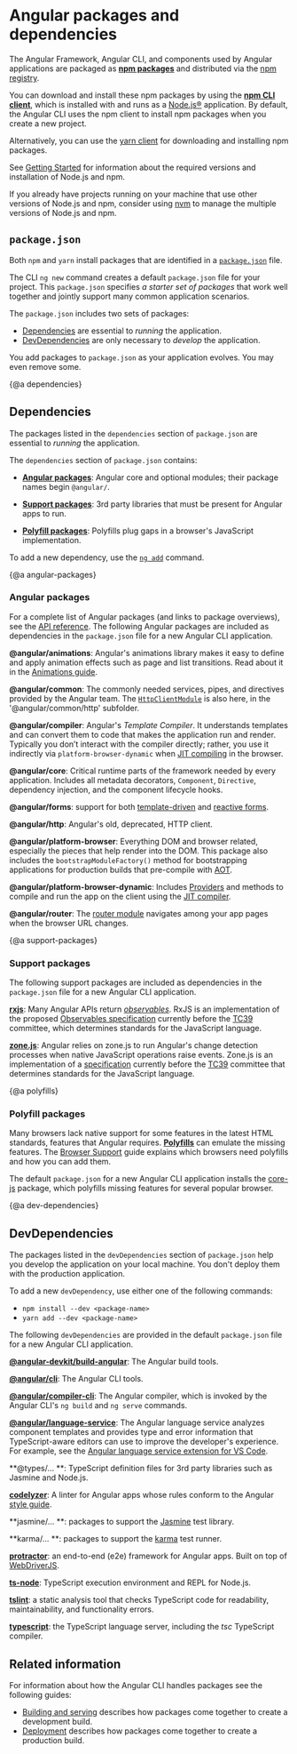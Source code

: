 # Angular packages and dependencies

 The Angular Framework, Angular CLI, and components used by Angular applications are packaged as [**npm packages**](https://docs.npmjs.com/getting-started/what-is-npm "What is npm?") and distributed via the [npm registry](https://docs.npmjs.com/).

You can download and install these npm packages by using the [**npm CLI client**](https://docs.npmjs.com/cli/install), which is installed with and runs as a [Node.js®](https://nodejs.org "Nodejs.org") application. By default, the Angular CLI uses the npm client to install npm packages when you create a new project.

Alternatively, you can use the [yarn client](https://yarnpkg.com/) for downloading and installing npm packages. 


<div class="alert is-helpful">

See [Getting Started](guide/quickstart#prerequisites) for information about the required versions and installation of Node.js and npm.

If you already have projects running on your machine that use other versions of Node.js and npm, consider using [nvm](https://github.com/creationix/nvm) to manage the multiple versions of Node.js and npm. 

</div>


## `package.json`

Both `npm` and `yarn` install packages that are identified in a [`package.json`](https://docs.npmjs.com/files/package.json) file.

The CLI `ng new` command creates a default `package.json` file for your project.
This `package.json` specifies _a starter set of packages_ that work well together and 
jointly support many common application scenarios.

The `package.json` includes two sets of packages:

* [Dependencies](guide/npm-packages#dependencies) are essential to *running* the application.
* [DevDependencies](guide/npm-packages#dev-dependencies) are only necessary to *develop* the application.

You add packages to `package.json` as your application evolves. 
You may even remove some. 


{@a dependencies}
## Dependencies

The packages listed in the `dependencies` section of `package.json` are essential to *running* the application. 

The `dependencies` section of `package.json` contains:

* [**Angular packages**](#angular-packages): Angular core and optional modules; their package names begin `@angular/`.

* [**Support packages**](#support-packages): 3rd party libraries that must be present for Angular apps to run.

* [**Polyfill packages**](#polyfills): Polyfills plug gaps in a browser's JavaScript implementation.

To add a new dependency, use the [`ng add`](cli/add) command.

{@a angular-packages}
### Angular packages

For a complete list of Angular packages (and links to package overviews), see the [API reference](http://angular.io/api?type=package). The following Angular packages are included as dependencies in the  `package.json` file for a new Angular CLI application. 

**@angular/animations**: Angular's animations library makes it easy to define and apply animation effects such as page and list transitions.
Read about it in the [Animations guide](guide/animations).

**@angular/common**: The commonly needed services, pipes, and directives provided by the Angular team.
The [`HttpClientModule`](guide/http) is also here, in the '@angular/common/http' subfolder.

**@angular/compiler**: Angular's *Template Compiler*.
It understands templates and can convert them to code that makes the application run and render.
Typically you don’t interact with the compiler directly; rather, you use it indirectly via `platform-browser-dynamic` when [JIT compiling](guide/aot-compiler) in the browser.

**@angular/core**: Critical runtime parts of the framework needed by every application.
Includes all metadata decorators, `Component`, `Directive`,  dependency injection, and the component lifecycle hooks.

**@angular/forms**: support for both [template-driven](guide/forms) and [reactive forms](guide/reactive-forms).

**@angular/http**: Angular's old, deprecated, HTTP client.

**@angular/platform-browser**: Everything DOM and browser related, especially
the pieces that help render into the DOM.
This package also includes the `bootstrapModuleFactory()` method
for bootstrapping applications for production builds that pre-compile with [AOT](guide/aot-compiler).

**@angular/platform-browser-dynamic**: Includes [Providers](api/core/Provider)
and methods to compile and run the app on the client 
using the [JIT compiler](guide/aot-compiler).

**@angular/router**: The [router module](/guide/router) navigates among your app pages when the browser URL changes.

{@a support-packages}
### Support packages

The following support packages are included as dependencies in the  `package.json` file for a new Angular CLI application. 

**[rxjs](https://github.com/ReactiveX/rxjs)**: Many Angular APIs return [_observables_](guide/glossary#observable). RxJS is an implementation of the proposed [Observables specification](https://github.com/zenparsing/es-observable) currently before the
[TC39](http://www.ecma-international.org/memento/TC39.htm) committee, which determines standards for the JavaScript language.


**[zone.js](https://github.com/angular/zone.js)**: Angular relies on zone.js to run Angular's change detection processes when native JavaScript operations raise events.  Zone.js is an implementation of a [specification](https://gist.github.com/mhevery/63fdcdf7c65886051d55) currently before the
[TC39](http://www.ecma-international.org/memento/TC39.htm) committee that determines standards for the JavaScript language.


{@a polyfills}
### Polyfill packages

Many browsers lack native support for some features in the latest HTML standards,
features that Angular requires.
[**Polyfills**](https://en.wikipedia.org/wiki/Polyfill) can emulate the missing features.
The [Browser Support](guide/browser-support) guide explains which browsers need polyfills and 
how you can add them.

The default `package.json` for a new Angular CLI application installs the [core-js](https://github.com/zloirock/core-js) package, 
which polyfills missing features for several popular browser.


{@a dev-dependencies}

## DevDependencies

The packages listed in the `devDependencies` section of `package.json` help you develop the application on your local machine. You don't deploy them with the production application.

To add a new `devDependency`, use either one of the following commands:

* `npm install --dev <package-name>` 
* `yarn add --dev <package-name>` 

The following `devDependencies` are provided in the default `package.json` file for a new Angular CLI application. 

**[@angular-devkit/build-angular](https://github.com/angular/angular-cli/)**: The Angular build tools.

**[@angular/cli](https://github.com/angular/angular-cli/)**: The Angular CLI tools.

**[@angular/compiler-cli](https://github.com/angular/angular/blob/master/packages/compiler-cli/README.md)**: The Angular compiler, which is invoked by the Angular CLI's `ng build` and `ng serve` commands.

**[@angular/language-service](https://github.com/angular/angular-cli/)**: The Angular language service analyzes component templates and provides type and error information that TypeScript-aware editors can use to improve the developer's experience.
For example, see the [Angular language service extension for VS Code](https://marketplace.visualstudio.com/items?itemName=Angular.ng-template).


**@types/... **: TypeScript definition files for 3rd party libraries such as Jasmine and Node.js.


**[codelyzer](https://www.npmjs.com/package/codelyzer)**: A linter for Angular apps whose rules conform to the Angular [style guide](guide/styleguide).


**jasmine/... **: packages to support the [Jasmine](https://jasmine.github.io/) test library.


**karma/... **: packages to support the [karma](https://www.npmjs.com/package/karma) test runner.


**[protractor](https://www.npmjs.com/package/protractor)**: an end-to-end (e2e) framework for Angular apps. 
Built on top of [WebDriverJS](https://github.com/SeleniumHQ/selenium/wiki/WebDriverJs).


**[ts-node](https://www.npmjs.com/package/ts-node)**: TypeScript execution environment and REPL for Node.js.


**[tslint](https://www.npmjs.com/package/tslint)**: a static analysis tool that checks TypeScript code for readability, maintainability, and functionality errors.


**[typescript](https://www.npmjs.com/package/typescript)**:
the TypeScript language server, including the *tsc* TypeScript compiler.

## Related information

 For information about how the Angular CLI handles packages see the following guides: 
 
 * [Building and serving](guide/build) describes how packages come together to create a development build.
 * [Deployment](guide/deployment) describes how packages come together to create a production build.